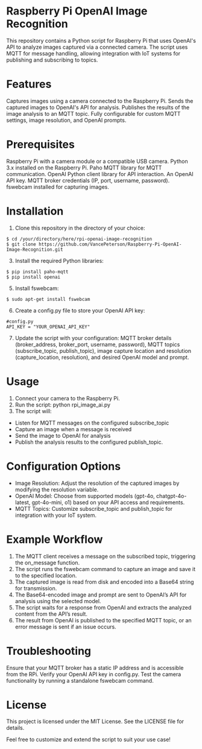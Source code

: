 # Raspberry Pi OpenAI Image Recognition

This repository contains a Python script for Raspberry Pi that uses OpenAI's API to analyze images captured via a connected camera. The script uses MQTT for message handling, allowing integration with IoT systems for publishing and subscribing to topics.

# Features

Captures images using a camera connected to the Raspberry Pi.
Sends the captured images to OpenAI's API for analysis.
Publishes the results of the image analysis to an MQTT topic.
Fully configurable for custom MQTT settings, image resolution, and OpenAI prompts.

# Prerequisites

Raspberry Pi with a camera module or a compatible USB camera.
Python 3.x installed on the Raspberry Pi.
Paho MQTT library for MQTT communication.
OpenAI Python client library for API interaction.
An OpenAI API key.
MQTT broker credentials (IP, port, username, password).
fswebcam installed for capturing images.

# Installation

1. Clone this repository in the directory of your choice:

```
$ cd /your/directory/here/rpi-openai-image-recognition
$ git clone https://github.com/VancePeterson/Raspberry-Pi-OpenAI-Image-Recognition.git
```
  
3. Install the required Python libraries:
```
$ pip install paho-mqtt
$ pip install openai
```

5. Install fswebcam:
```
$ sudo apt-get install fswebcam
```

6. Create a config.py file to store your OpenAI API key:
```
#config.py
API_KEY = "YOUR_OPENAI_API_KEY"
```

7. Update the script with your configuration:
MQTT broker details (broker_address, broker_port, username, password), MQTT topics (subscribe_topic, publish_topic), image capture location and resolution (capture_location, resolution), and desired OpenAI model and prompt.

# Usage

1. Connect your camera to the Raspberry Pi.
2. Run the script:
  python rpi_image_ai.py
3. The script will:<br />
- Listen for MQTT messages on the configured subscribe_topic<br />
- Capture an image when a message is received<br />
- Send the image to OpenAI for analysis<br />
- Publish the analysis results to the configured publish_topic.<br />

# Configuration Options

- Image Resolution: Adjust the resolution of the captured images by modifying the resolution variable.<br />
- OpenAI Model: Choose from supported models (gpt-4o, chatgpt-4o-latest, gpt-4o-mini, o1) based on your API access and requirements.<br />
- MQTT Topics: Customize subscribe_topic and publish_topic for integration with your IoT system.

# Example Workflow

1. The MQTT client receives a message on the subscribed topic, triggering the on_message function.
2. The script runs the fswebcam command to capture an image and save it to the specified location.
3. The captured image is read from disk and encoded into a Base64 string for transmission.
4. The Base64-encoded image and prompt are sent to OpenAI’s API for analysis using the selected model.
5. The script waits for a response from OpenAI and extracts the analyzed content from the API’s result.
6. The result from OpenAI is published to the specified MQTT topic, or an error message is sent if an issue occurs.

# Troubleshooting

Ensure that your MQTT broker has a static IP address and is accessible from the RPi.
Verify your OpenAI API key in config.py.
Test the camera functionality by running a standalone fswebcam command.

# License

This project is licensed under the MIT License. See the LICENSE file for details.

Feel free to customize and extend the script to suit your use case!
